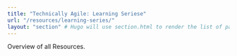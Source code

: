```yaml
---
title: "Technically Agile: Learning Seriese"
url: "/resources/learning-series/"
layout: "section" # Hugo will use section.html to render the list of pages
---
```


Overview of all Resources.
